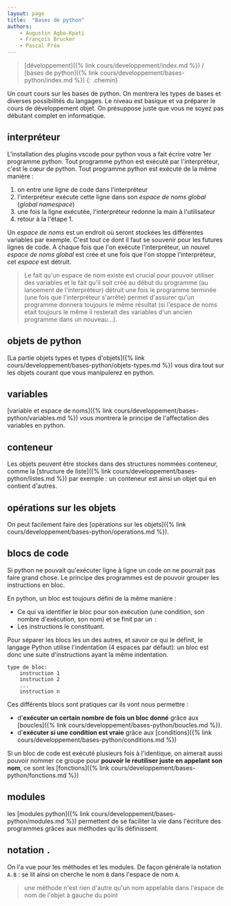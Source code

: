 ```yaml
---
layout: page
title:  "Bases de python"
authors: 
    - Augustin Agbo-Kpati
    - François Brucker
    - Pascal Préa
---
```


> [développement]({% link cours/developpement/index.md %}) / [bases de python]({% link cours/developpement/bases-python/index.md %})
{: .chemin}

Un court cours sur les bases de python. On montrera les types de bases et diverses possibilités du langages. Le niveau est basique et va préparer le cours de développement objet. On présuppose juste que vous ne soyez pas débutant complet en informatique.

## interpréteur

L'installation des plugins vscode pour python vous a fait écrire votre 1er programme python. Tout programme python est exécuté par l'interpréteur, c'est le cœur de python. Tout programme python est exécuté de la même manière :

1. on entre une ligne de code dans l'interpréteur
2. l'interpréteur exécute cette ligne dans son *espace de noms global* (*global namespace*)
3. une fois la ligne exécutée, l'interpréteur redonne la main à l'utilisateur
4. retour à la l'étape 1.

Un *espace de noms* est un endroit où seront stockées les différentes variables par exemple. C'est tout ce dont il faut se souvenir pour les futures lignes de code. A chaque fois que l'on exécute l'interpréteur, un nouvel *espace de noms global* est crée et une fois que l'on stoppe l'interpréteur, cet *espace* est détruit.

> Le fait qu'un espace de nom existe est crucial pour pouvoir utiliser des variables et le fait qu'il soit créé au début du programme (au lancement de l'interpréteur) détruit une fois le programme terminée (une fois que l'interpréteur s'arrête) permet d'assurer qu'un programme donnera toujours le même résultat (si l'espace de noms etait toujours le même il resterait des variables d'un ancien programme dans un nouveau...).

## objets de python

[La partie objets types et types d'objets]({% link cours/developpement/bases-python/objets-types.md %}) vous dira tout sur les objets courant que vous manipulerez en python.

## variables

[variable et espace de noms]({% link cours/developpement/bases-python/variables.md %}) vous montrera le principe de l'affectation des variables en python.

## conteneur

Les objets peuvent être stockés dans des structures nommées conteneur, comme la [structure de liste]({% link cours/developpement/bases-python/listes.md %}) par exemple : un conteneur est ainsi un objet qui en contient d'autres.

## opérations sur les objets

On peut facilement faire des [opérations sur les objets]({% link cours/developpement/bases-python/operations.md %}).

## blocs de code

Si python ne pouvait qu'exécuter ligne à ligne un code on ne pourrait pas faire grand chose. Le principe des programmes est de pouvoir grouper les instructions en bloc.

En python, un bloc est toujours défini de la même manière  :

* Ce qui va identifier le bloc pour son exécution (une condition, son nombre d'exécution, son nom) et se finit par un `:`
* Les instructions le constituant.

Pour séparer les blocs les un des autres, et savoir ce qui le définit, le langage Python utilise l'indentation (4 espaces par défaut): un bloc est donc une suite d'instructions ayant la même indentation.

```text
type de bloc:
    instruction 1
    instruction 2
    ...
    instruction n
```

Ces différents blocs sont pratiques car ils vont nous permettre :

* d'**exécuter un certain nombre de fois un bloc donné** grâce aux [boucles]({% link cours/developpement/bases-python/boucles.md %}).
* d'**exécuter si une condition est vraie** grâce aux [conditions]({% link cours/developpement/bases-python/conditions.md %})

Si un bloc de code est exécuté plusieurs fois à l'identique, on aimerait aussi pouvoir nommer ce groupe pour **pouvoir le réutiliser juste en appelant son nom**, ce sont les [fonctions]({% link cours/developpement/bases-python/fonctions.md %})

## modules

les [modules python]({% link cours/developpement/bases-python/modules.md %}) permettent de se faciliter la vie dans l'écriture des programmes grâces aux méthodes qu'ils définissent.

## notation `.`

On l'a vue pour les méthodes et les modules. De façon générale la notation `A.B` : se lit ainsi on cherche le nom `B` dans l'espace de nom `A`.

> une méthode n'est rien d'autre qu'un nom appelable dans l'espace de nom de l'objet à gauche du point
